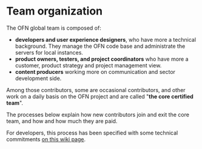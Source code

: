 # Team organization

The OFN global team is composed of:  
- **developers and user experience designers**, who have more a technical background. They manage the OFN code base and administrate the servers for local instances.  
- **product owners, testers, and project coordinators** who have more a customer, product strategy and project management view.  
- **content producers** working more on communication and sector development side.

Among those contributors, some are occasional contributors, and other work on a daily basis on the OFN project and are called "**the core certified team**".

The processes below explain how new contributors join and exit the core team, and how and how much they are paid.

For developers, this process has been specified with some technical commitments [on this wiki page](https://github.com/openfoodfoundation/openfoodnetwork/wiki/Pipeline-development-process).

